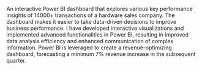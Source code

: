 An interactive Power BI dashboard that explores various key performance insights of 14000+ transactions of a hardware sales company. The dashboard makes it easier to take data-driven decisions to improve business performance. I have developed interactive visualizations and implemented advanced functionalities in Power BI, resulting in improved data analysis efficiency and enhanced communication of complex information. Power BI is leveraged to create a revenue-optimizing dashboard, forecasting a minimum 7% revenue increase in the subsequent quarter.
